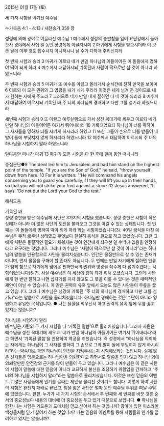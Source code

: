 2015년 01월 17일 (토)

세 가지 시험을 이기신 예수님



누가복음 4:1 - 4:13 / 새찬송가 359 장


성령에 의해 광야로 이끌리신 예수님 
1 예수께서 성령의 충만함을 입어 요단강에서 돌아 오사 광야에서 사십 일 동안 성령에게 이끌리시며 2 마귀에게 시험을 받으시더라 이 모든 날에 아무 것도 잡수시지 아니하시니 날 수가 다하매 주리신지라

첫 번째 시험과 승리
3 마귀가 이르되 네가 만일 하나님의 아들이어든 이 돌들에게 명하여 떡이 되게 하라 4 예수께서 대답하시되 기록된바 사람이 떡으로만 살 것이 아니라 하였느니라 

두 번째 시험과 승리
5 마귀가 또 예수를 이끌고 올라가서 순식간에 천하 만국을 보이며 6 이르되 이 모든 권위와 그 영광을 내가 네게 주리라 이것은 내게 넘겨 준 것이므로 내가 원하는 자에게 주노라 7 그러므로 네가 만일 내게 절하면 다 네 것이 되리라 8 예수께서 대답하여 이르시되 기록된 바 주 너의 하나님께 경배하고 다만 그를 섬기라 하였느니라

세번째 시험과 승리
9 또 이끌고 예루살렘으로 가서 성전 꼭대기에 세우고 이르되 네가 만일 하나님의 아들이어든 여기서 뛰어내리라 10 기록되었으되 하나님이 너를 위하여 그 사자들을 명하사 너를 지키게 하시리라 하였고 11 또한 그들이 손으로 너를 받들어 네 발이 돌에 부딪치지 않게 하시리라 하였느니라 12 예수께서 대답하여 이르시되 주 너의 하나님을 시험하지 말라 하였느니라 

얼마동안 떠나간 마귀
13 마귀가 모든 시험을 다 한 후에 얼마 동안 떠나니라 

중심문단●9 The devil led him to Jerusalem and had him stand on the highest point of the temple. "If you are the Son of God," he said, "throw yourself down from here. 10 For it is written: "'He will command his angels concerning you to guard you carefully; 11 they will lift you up in their hands, so that you will not strike your foot against a stone. 12 Jesus answered, "It says: 'Do not put the Lord your God to the test."

해석도움





기록된 바  
성령 충만을 받은 예수님께 사탄은 3가지의 시험을 했습니다. 성령 충만은 시험이 적은 상태가 아니라 더 많은 사단의 도전을 불러오고 그것을 이길 수 있는 상태입니다. 첫 번째는 ‘이 돌들에게 명하여 떡이 되게 하라’라는 시험이었습니다(3). 40일 금식을 마친 예수님은 무척 굶주린 상태였고 무엇보다 절실히 음식을 필요로 하고 있었습니다. 그런 그에게 사탄은 물질적인 필요가 채워지는 것이 인간에게 최우선 일 수밖에 없음을 인정하라고 요구하는 것입니다. 그러나 예수님은 “사람이 떡으로만 살 것이 아니라”라는 하나님의 말씀을 인용함으로 사탄을 물리치셨습니다. 인간은 물질만으로 살 수 있는 존재가 아니며, 먼저 물질을 구해야 할 존재도 아닙니다. 두 번째는  만일 자기에게 절하면 인류가 범죄 함으로 자기에게 넘어온 천하만국의 권위와 영광을 예수께 다 넘겨주겠다는 시험이었습니다(5-7). 사실 예수님은 이 세상에 왕이 되기 위해 오셨습니다. 그런데 사탄에게 한 번만 절하고 나면 십자가를 지지 않고도 그 뜻을 이룰 수 있다는 것은 매력적인 제안이 아닐 수 없습니다. 이 같은 권력의 유혹 앞에서 오늘도 많은 사람들이 무릎을 꿇고 있습니다. 그러나 예수님은 성경에 기록된 “주 너의 하나님께 경배하고 다만 그를 섬기라”라는 말씀으로 사탄을 물리치셨습니다. 하나님만 경배하는 것은 수단이 아니라 영원하고 유일한 목적입니다.
● 나는 물질을 최우선시 하고 권력의 유혹 앞에 무릎 꿇고 있지는 않습니까? 

하나님을 시험하지 말라  
예수님은 사탄의 두 가지 시험을 다 ‘기록된 말씀’으로 물리치셨습니다. 그러자 사탄은 예수님을 성전 꼭대기에 세우고 ‘네가 만일 하나님의 아들이어든 여기서 뛰어내리라’라고 하면서 ‘기록된 말씀’을 인용하여 역공을 취했습니다. 즉 성경에서 “하나님을 의뢰하는 자에게는 하나님이 그 사자를 명하여 그 손으로 그의 발이 돌에 부딪히지 않게 하시리라”라는 약속대로 과연 하나님이 안전을 지켜주시는지 시험해보라는 것입니다. 실제 많은 신자들은 명분으로는 하나님만을 의뢰한다고 하면서도 말씀을 믿지 않고 하나님 외에 의뢰할만한 안전감의 근거를 많이 만들어 두고 있습니다. 그러나 예수님은 이 같은 사탄의 시험이 말씀에 대한 믿음이 아니라 교묘하게 불신을 조장하기 위함임을 간파하고 “주 너의 하나님을 시험하지 말라”라는 말씀으로 물리치셨습니다. 이것은 또한 믿음의 이벤트로 많은 사람들에게 인기를 끌라는 제안을 물리친 것이기도 합니다. 이렇게 하여 사탄의 시험은 완전히 패배로 끝났고, 힘을 잃은 사탄은 얼마 동안 예수님 주위를 떠날 수밖에 없었습니다. 한편, 누가가 세 가지 시험의 순서에서 두 번째와 세 번째를 바꾼 것은 순서의 중요성보다 내용의 대비에 더 중요성을 두고 있기 때문으로 보입니다. 
● 하나님을 향한 나는 시험은 기드온과 도마처럼 믿고 싶어서 하는 것입니까? 광야에 있던 이스라엘 백성들처럼 믿기 싫어서 하는 것입니까? 나는 믿음의 이벤트를 통해 사람들의 인기를 끌려하고 있지는 않습니까?